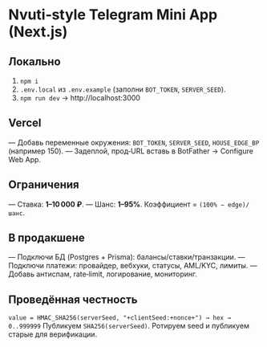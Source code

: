 # Nvuti‑style Telegram Mini App (Next.js)


## Локально
1. `npm i`
2. `.env.local` из `.env.example` (заполни `BOT_TOKEN`, `SERVER_SEED`).
3. `npm run dev` → http://localhost:3000


## Vercel
— Добавь переменные окружения: `BOT_TOKEN`, `SERVER_SEED`, `HOUSE_EDGE_BP` (например 150).
— Задеплой, прод‑URL вставь в BotFather → Configure Web App.


## Ограничения
— Ставка: **1–10 000 ₽**.
— Шанс: **1–95%**. Коэффициент = `(100% − edge)/шанс`.


## В продакшене
— Подключи БД (Postgres + Prisma): балансы/ставки/транзакции.
— Подключи платежи: провайдер, вебхуки, статусы, AML/KYC, лимиты.
— Добавь антиспам, rate‑limit, логирование, мониторинг.


## Проведённая честность
`value = HMAC_SHA256(serverSeed, "+clientSeed:+nonce+") → hex → 0..999999`
Публикуем `SHA256(serverSeed)`. Ротируем seed и публикуем старые для верификации.